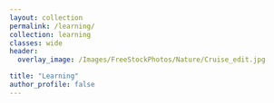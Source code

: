 ```yaml
---
layout: collection
permalink: /learning/
collection: learning
classes: wide
header:
  overlay_image: /Images/FreeStockPhotos/Nature/Cruise_edit.jpg

title: "Learning"
author_profile: false
---
```

